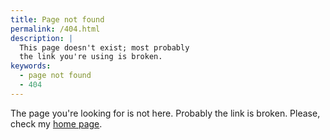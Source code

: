 ```yaml
---
title: Page not found
permalink: /404.html
description: |
  This page doesn't exist; most probably
  the link you're using is broken.
keywords:
  - page not found
  - 404
---
```


The page you're looking for is not here. Probably the
link is broken. Please, check my [home page](/).

